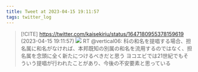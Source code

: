 ```yaml
---
title: Tweet at 2023-04-15 19:11:57
tags: twitter_log
---
```


> [!CITE] https://twitter.com/kaisekiriu/status/1647180955378159619 (2023-04-15 19:11:57)
> ![](https://twitter.com/kaisekiriu/status/1647180955378159619)
> RT @vertical06: 科の和名を提唱する場合、担名属に和名がなければ、本邦既知の別属の和名を流用するのではなく、担名属を念頭に全く新たにつけるべきだと思う
> ヨコエビでは21世紀でもそういう提唱が行われたことがあり、今後の不安要素と思っている

